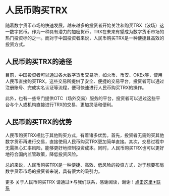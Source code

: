 # 人民币购买TRX

随着数字货币市场的快速发展，越来越多的投资者开始关注和购买TRX（波场）这一数字货币。作为一种具有潜力的加密货币，TRX在未来有望成为数字货币市场的热门投资标的之一。而对于中国投资者来说，人民币购买TRX是一种便捷且高效的投资方式。

## 人民币购买TRX的途径

目前，中国投资者可以通过各大数字货币交易所，如火币、币安、OKEx等，使用人民币直接购买TRX。这些交易所提供了安全、便捷的交易平台，投资者可以通过注册账号、完成实名认证等流程，便可快速进行人民币购买TRX的操作。

此外，也有一些专门提供OTC（场外交易）服务的平台，投资者可以通过这些平台与个人或机构直接进行TRX的交易，更加灵活和便利。

## 人民币购买TRX的优势

人民币购买TRX相比于其他购买方式，有着诸多优势。首先，投资者无需购买其他数字货币再进行交易，直接使用人民币购买TRX更加简单直接。其次，交易过程中无需担心汇率风险，能够更好地控制投资成本。同时，人民币购买TRX也可以更好地符合国内监管政策，降低投资风险。

总的来说，人民币购买TRX是一种便捷、高效、低风险的投资方式，对于想要布局数字货币市场的投资者来说，具有很大的吸引力。

更多 关于人民币购买TRX 请通过✈与我们联系，感谢阅读，谢谢！[点击这里✈联系](https://t.me/shalongbot)
